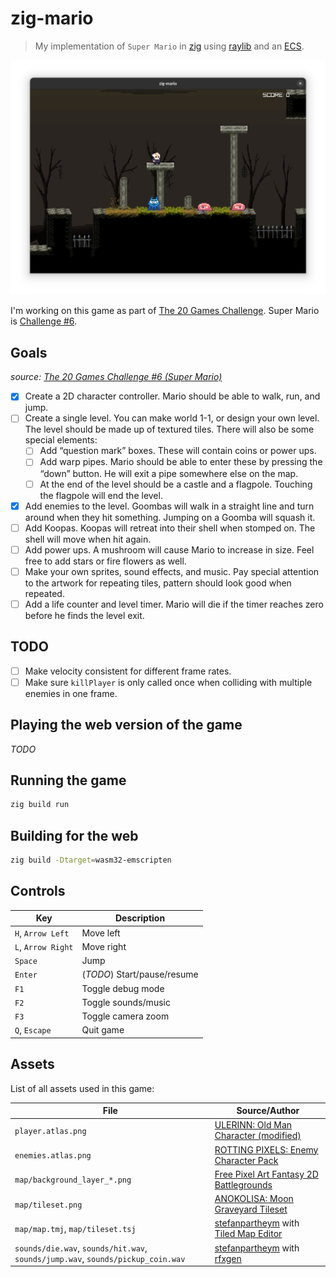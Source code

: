# zig-mario

> My implementation of `Super Mario` in [zig](https://ziglang.org/) using [raylib](https://github.com/Not-Nik/raylib-zig) and an [ECS](https://github.com/prime31/zig-ecs).

![Screenshot](./screenshot.png)

I'm working on this game as part of [The 20 Games Challenge](https://20_games_challenge.gitlab.io/). Super Mario is [Challenge #6](https://20_games_challenge.gitlab.io/challenge/#6).

## Goals

_source: [The 20 Games Challenge #6 (Super Mario)](https://20_games_challenge.gitlab.io/challenge/#6)_

- [x] Create a 2D character controller. Mario should be able to walk, run, and jump.
- [ ] Create a single level. You can make world 1-1, or design your own level. The level should be made up of textured tiles. There will also be some special elements:
  - [ ] Add “question mark” boxes. These will contain coins or power ups.
  - [ ] Add warp pipes. Mario should be able to enter these by pressing the “down” button. He will exit a pipe somewhere else on the map.
  - [ ] At the end of the level should be a castle and a flagpole. Touching the flagpole will end the level.
- [x] Add enemies to the level. Goombas will walk in a straight line and turn around when they hit something. Jumping on a Goomba will squash it.
- [ ] Add Koopas. Koopas will retreat into their shell when stomped on. The shell will move when hit again.
- [ ] Add power ups. A mushroom will cause Mario to increase in size. Feel free to add stars or fire flowers as well.
- [ ] Make your own sprites, sound effects, and music. Pay special attention to the artwork for repeating tiles, pattern should look good when repeated.
- [ ] Add a life counter and level timer. Mario will die if the timer reaches zero before he finds the level exit.

## TODO

- [ ] Make velocity consistent for different frame rates.
- [ ] Make sure `killPlayer` is only called once when colliding with multiple enemies in one frame.

## Playing the web version of the game

_TODO_

## Running the game

```sh
zig build run
```

## Building for the web

```sh
zig build -Dtarget=wasm32-emscripten
```

## Controls

| Key                | Description                 |
| ------------------ | --------------------------- |
| `H`, `Arrow Left`  | Move left                   |
| `L`, `Arrow Right` | Move right                  |
| `Space`            | Jump                        |
| `Enter`            | (_TODO_) Start/pause/resume |
| `F1`               | Toggle debug mode           |
| `F2`               | Toggle sounds/music         |
| `F3`               | Toggle camera zoom          |
| `Q`, `Escape`      | Quit game                   |

## Assets

List of all assets used in this game:

| File                                                                            | Source/Author                                                                                                     |
| ------------------------------------------------------------------------------- | ----------------------------------------------------------------------------------------------------------------- |
| `player.atlas.png`                                                              | [ULERINN: Old Man Character (modified)](https://ulerinn.itch.io/free-old-man)                                     |
| `enemies.atlas.png`                                                             | [ROTTING PIXELS: Enemy Character Pack ](https://rottingpixels.itch.io/enemy-characters-pack-free)                 |
| `map/background_layer_*.png`                                                    | [Free Pixel Art Fantasy 2D Battlegrounds](https://craftpix.net/freebies/free-pixel-art-fantasy-2d-battlegrounds/) |
| `map/tileset.png`                                                               | [ANOKOLISA: Moon Graveyard Tileset](https://anokolisa.itch.io/moon-graveyard)                                     |
| `map/map.tmj`, `map/tileset.tsj`                                                | [stefanpartheym](https://github.com/stefanpartheym) with [Tiled Map Editor](https://www.mapeditor.org/)           |
| `sounds/die.wav`, `sounds/hit.wav`, `sounds/jump.wav`, `sounds/pickup_coin.wav` | [stefanpartheym](https://github.com/stefanpartheym) with [rfxgen](https://raylibtech.itch.io/rfxgen)              |
